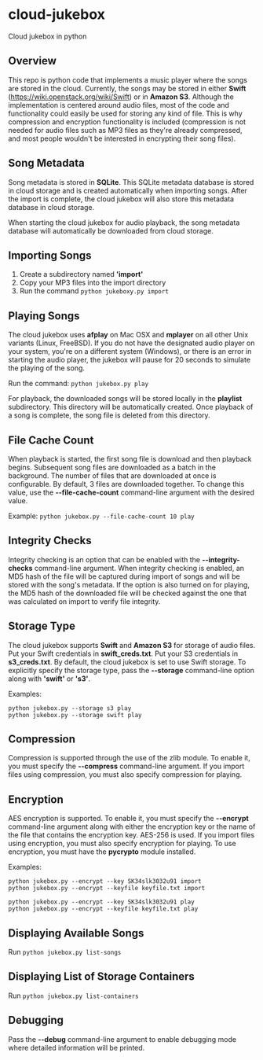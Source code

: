 cloud-jukebox
=============

Cloud jukebox in python

Overview
--------
This repo is python code that implements a music player where the songs are stored
in the cloud. Currently, the songs may be stored in either **Swift** (https://wiki.openstack.org/wiki/Swift)
or in **Amazon S3**. Although the implementation is centered around audio files, most
of the code and functionality could easily be used for storing any kind of file. This
is why compression and encryption functionality is included (compression is not
needed for audio files such as MP3 files as they're already compressed, and most
people wouldn't be interested in encrypting their song files).

Song Metadata
-------------
Song metadata is stored in **SQLite**. This SQLite metadata database is stored in cloud
storage and is created automatically when importing songs. After the import is
complete, the cloud jukebox will also store this metadata database in cloud storage.

When starting the cloud jukebox for audio playback, the song metadata database will
automatically be downloaded from cloud storage.

Importing Songs
---------------
1. Create a subdirectory named **'import'**
2. Copy your MP3 files into the import directory
3. Run the command `python jukeboxy.py import`

Playing Songs
-------------
The cloud jukebox uses **afplay** on Mac OSX and **mplayer** on all other Unix variants (Linux, FreeBSD).
If you do not have the designated audio player on your system, you're on a different system (Windows),
or there is an error in starting the audio player, the jukebox will pause for 20 seconds to simulate
the playing of the song.

Run the command: `python jukebox.py play`

For playback, the downloaded songs will be stored locally in the **playlist** subdirectory. This
directory will be automatically created. Once playback of a song is complete, the song file is
deleted from this directory.

File Cache Count
----------------
When playback is started, the first song file is download and then playback begins.  Subsequent
song files are downloaded as a batch in the background. The number of files that are downloaded
at once is configurable. By default, 3 files are downloaded together. To change this value, use
the **--file-cache-count** command-line argument with the desired value.

Example: `python jukebox.py --file-cache-count 10 play`

Integrity Checks
----------------
Integrity checking is an option that can be enabled with the **--integrity-checks** command-line
argument. When integrity checking is enabled, an MD5 hash of the file will be captured during
import of songs and will be stored with the song's metadata. If the option is also turned on
for playing, the MD5 hash of the downloaded file will be checked against the one that was
calculated on import to verify file integrity.

Storage Type
------------
The cloud jukebox supports **Swift** and **Amazon S3** for storage of audio files.  Put your Swift
credentials in **swift_creds.txt**.  Put your S3 credentials in **s3_creds.txt**.  By default, the cloud
jukebox is set to use Swift storage.  To explicitly specify the storage type, pass the **--storage**
command-line option along with **'swift'** or **'s3'**.

Examples:

    python jukebox.py --storage s3 play
    python jukebox.py --storage swift play

Compression
-----------
Compression is supported through the use of the zlib module. To enable it, you must specify
the **--compress** command-line argument. If you import files using compression, you must also
specify compression for playing.

Encryption
----------
AES encryption is supported. To enable it, you must specify the **--encrypt** command-line argument
along with either the encryption key or the name of the file that contains the encryption key.
AES-256 is used. If you import files using encryption, you must also specify encryption for
playing. To use encryption, you must have the **pycrypto** module installed.

Examples:

    python jukebox.py --encrypt --key SK34slk3032u91 import
    python jukebox.py --encrypt --keyfile keyfile.txt import

    python jukebox.py --encrypt --key SK34slk3032u91 play
    python jukebox.py --encrypt --keyfile keyfile.txt play


Displaying Available Songs
----------------------
Run `python jukebox.py list-songs`

Displaying List of Storage Containers
-------------------------------------
Run `python jukebox.py list-containers`

Debugging
---------
Pass the **--debug** command-line argument to enable debugging mode where detailed information
will be printed.
